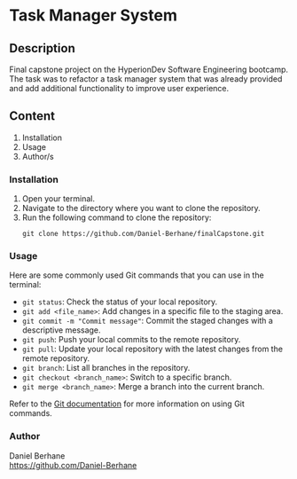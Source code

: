 # Task Manager System

## Description
Final capstone project on the HyperionDev Software Engineering bootcamp. The task was to refactor a task manager system that was already provided and add additional functionality to improve user experience.

## Content
1. Installation
2. Usage
3. Author/s

### Installation
1. Open your terminal.
2. Navigate to the directory where you want to clone the repository.
3. Run the following command to clone the repository:
   ```
   git clone https://github.com/Daniel-Berhane/finalCapstone.git
   ```
   
### Usage
Here are some commonly used Git commands that you can use in the terminal:

- `git status`: Check the status of your local repository.
- `git add <file_name>`: Add changes in a specific file to the staging area.
- `git commit -m "Commit message"`: Commit the staged changes with a descriptive message.
- `git push`: Push your local commits to the remote repository.
- `git pull`: Update your local repository with the latest changes from the remote repository.
- `git branch`: List all branches in the repository.
- `git checkout <branch_name>`: Switch to a specific branch.
- `git merge <branch_name>`: Merge a branch into the current branch.

Refer to the [Git documentation](https://git-scm.com/doc) for more information on using Git commands.
   
### Author
Daniel Berhane<br>https://github.com/Daniel-Berhane
